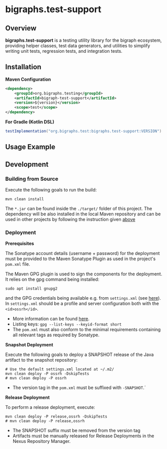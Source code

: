 # bigraphs.test-support

## Overview

**bigraphs.test-support** is a testing utility library for the bigraph ecosystem, providing helper classes, test data generators, and utilities to simplify writing unit tests, regression tests, and integration tests.

## Installation

**Maven Configuration**

```xml
<dependency>
    <groupId>org.bigraphs.testing</groupId>
    <artifactId>bigraph-test-support</artifactId>
    <version>${version}</version>
    <scope>test</scope>
</dependency>
```

**For Gradle (Kotlin DSL)**

```groovy
testImplementation("org.bigraphs.test:bigraphs.test-support:VERSION")
```

## Usage Example

## Development

### Building from Source

Execute the following goals to run the build:
```shell
mvn clean install
```
The `*.jar` can be found inside the `./target/` folder of this project.
The dependency will be also installed in the local Maven repository and
can be used in other projects by following the instruction given [above](#Usage)

### Deployment

**Prerequisites**

The Sonatype account details (username + password) for the deployment must be provided to the
Maven Sonatype Plugin as used in the project's `pom.xml` file.

The Maven GPG plugin is used to sign the components for the deployment.
It relies on the gpg command being installed:
```shell
sudo apt install gnupg2
```

and the GPG credentials being available e.g. from `settings.xml` (see [here](https://central.sonatype.org/publish/publish-maven/)).
In `settings.xml` should be a profile and server configuration both with the `<id>ossrh</id>`.

- More information can be found [here](https://central.sonatype.org/publish/requirements/gpg/).
- Listing keys: `gpg --list-keys --keyid-format short`
- The `pom.xml` must also conform to the minimal requirements containing all relevant tags as required by Sonatype.

**Snapshot Deployment**

Execute the following goals to deploy a SNAPSHOT release of the Java artifact to the snapshot repository:

```shell
# Use the default settings.xml located at ~/.m2/
mvn clean deploy -P ossrh -DskipTests
# mvn clean deploy -P ossrh
```

- The version tag in the `pom.xml` must be suffixed with `-SNAPSHOT`.´

**Release Deployment**

To perform a release deployment, execute:
```shell
mvn clean deploy -P release,ossrh -DskipTests
# mvn clean deploy -P release,ossrh
```
- The SNAPSHOT suffix must be removed from the version tag
- Artifacts must be manually released for Release Deployments in the Nexus Repository Manager.
